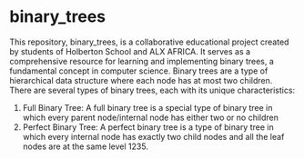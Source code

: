 # binary_trees
This repository, binary_trees, is a collaborative educational project created by students of Holberton School and ALX AFRICA. It serves as a comprehensive resource for learning and implementing binary trees, a fundamental concept in computer science.
Binary trees are a type of hierarchical data structure where each node has at most two children. There are several types of binary trees, each with its unique characteristics:
1. Full Binary Tree: A full binary tree is a special type of binary tree in which every parent node/internal node has either two or no children
2. Perfect Binary Tree: A perfect binary tree is a type of binary tree in which every internal node has exactly two child nodes and all the leaf nodes are at the same level 1235.
